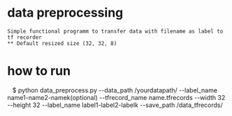 # data preprocessing
    Simple functional programm to transfer data with filename as label to tf recorder
    ** Default resized size (32, 32, 8)

# how to run
    $ python data_preprocess.py --data_path /yourdatapath/ --label_name name1-name2-namek(optional) --tfrecord_name name.tfrecords --width 32 --height 32 --label_name label1-label2-labelk --save_path /data_tfrecords/
 
   
